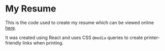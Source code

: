 # My Resume
This is the code used to create my resume which can be viewed online [here](https://rogandley.github.io/resume/).

It was created using React and uses CSS `@media` queries to create printer-friendly links when printing.